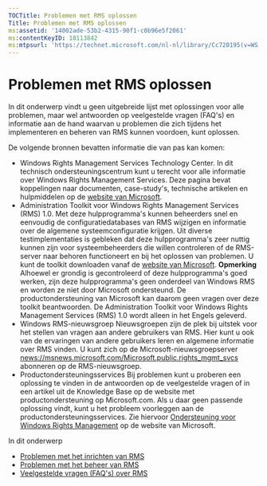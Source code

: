 ```yaml
---
TOCTitle: Problemen met RMS oplossen
Title: Problemen met RMS oplossen
ms:assetid: '14002ade-53b2-4315-90f1-c0b96e5f2061'
ms:contentKeyID: 18113842
ms:mtpsurl: 'https://technet.microsoft.com/nl-nl/library/Cc720195(v=WS.10)'
---
```


Problemen met RMS oplossen
==========================

In dit onderwerp vindt u geen uitgebreide lijst met oplossingen voor alle problemen, maar wel antwoorden op veelgestelde vragen (FAQ's) en informatie aan de hand waarvan u problemen die zich tijdens het implementeren en beheren van RMS kunnen voordoen, kunt oplossen.

De volgende bronnen bevatten informatie die van pas kan komen:

-   Windows Rights Management Services Technology Center. In dit technisch ondersteuningscentrum kunt u terecht voor alle informatie over Windows Rights Management Services. Deze pagina bevat koppelingen naar documenten, case-study's, technische artikelen en hulpmiddelen op de [website van Microsoft](http://go.microsoft.com/fwlink/?linkid=26724).
-   Administration Toolkit voor Windows Rights Management Services (RMS) 1.0. Met deze hulpprogramma's kunnen beheerders snel en eenvoudig de configuratiedatabases van RMS wijzigen en informatie over de algemene systeemconfiguratie krijgen. Uit diverse testimplementaties is gebleken dat deze hulpprogramma's zeer nuttig kunnen zijn voor systeembeheerders die willen controleren of de RMS-server naar behoren functioneert en bij het oplossen van problemen. U kunt de toolkit downloaden vanaf de [website van Microsoft](http://go.microsoft.com/fwlink/?linkid=33841).
    **Opmerking** Alhoewel er grondig is gecontroleerd of deze hulpprogramma's goed werken, zijn deze hulpprogramma's geen onderdeel van Windows RMS en worden ze niet door Microsoft ondersteund. De productondersteuning van Microsoft kan daarom geen vragen over deze toolkit beantwoorden. De Administration Toolkit voor Windows Rights Management Services (RMS) 1.0 wordt alleen in het Engels geleverd.
-   Windows RMS-nieuwsgroep Nieuwsgroepen zijn de plek bij uitstek voor het stellen van vragen aan andere gebruikers van RMS. Hier kunt u ook van de ervaringen van andere gebruikers leren en algemene informatie over RMS vinden. U kunt zich op de Microsoft-nieuwsgroepserver [news://msnews.microsoft.com/Microsoft.public.rights\_mgmt\_svcs]() abonneren op de RMS-nieuwsgroep.
-   Productondersteuningsservices Bij problemen kunt u proberen een oplossing te vinden in de antwoorden op de veelgestelde vragen of in een artikel uit de Knowledge Base op de website met productondersteuning op Microsoft.com. Als u daar geen passende oplossing vindt, kunt u het probleem voorleggen aan de productondersteuningsservices. Zie hiervoor [Ondersteuning voor Windows Rights Management](http://go.microsoft.com/fwlink/?linkid=33883) op de website van Microsoft.

In dit onderwerp

-   [Problemen met het inrichten van RMS](https://technet.microsoft.com/b0e6ef48-ab38-4426-be5b-811cf64c45c0)
-   [Problemen met het beheer van RMS](https://technet.microsoft.com/97013c08-d3fa-4ea0-8914-995b6c97f900)
-   [Veelgestelde vragen (FAQ's) over RMS](https://technet.microsoft.com/0f14390c-8de5-4829-95af-87f48d13869c)

